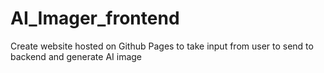 # AI_Imager_frontend
Create website hosted on Github Pages to take input from user to send to backend and generate AI image
